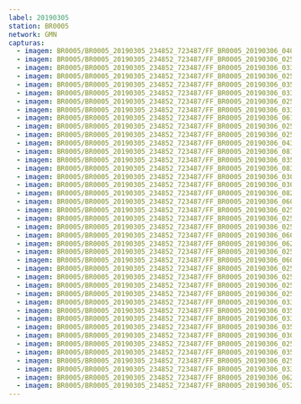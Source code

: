 ```yaml
---
label: 20190305
station: BR0005
network: GMN
capturas:
  - imagem: BR0005/BR0005_20190305_234852_723487/FF_BR0005_20190306_040006_556_0372992.fits_maxpixel.jpg
  - imagem: BR0005/BR0005_20190305_234852_723487/FF_BR0005_20190306_025559_877_0277504.fits_maxpixel.jpg
  - imagem: BR0005/BR0005_20190305_234852_723487/FF_BR0005_20190306_033403_958_0334080.fits_maxpixel.jpg
  - imagem: BR0005/BR0005_20190305_234852_723487/FF_BR0005_20190306_025055_801_0270848.fits_maxpixel.jpg
  - imagem: BR0005/BR0005_20190305_234852_723487/FF_BR0005_20190306_035956_298_0372736.fits_maxpixel.jpg
  - imagem: BR0005/BR0005_20190305_234852_723487/FF_BR0005_20190306_033455_211_0335360.fits_maxpixel.jpg
  - imagem: BR0005/BR0005_20190305_234852_723487/FF_BR0005_20190306_025701_359_0279040.fits_maxpixel.jpg
  - imagem: BR0005/BR0005_20190305_234852_723487/FF_BR0005_20190306_033505_458_0335616.fits_maxpixel.jpg
  - imagem: BR0005/BR0005_20190305_234852_723487/FF_BR0005_20190306_061828_082_0578304.fits_maxpixel.jpg
  - imagem: BR0005/BR0005_20190305_234852_723487/FF_BR0005_20190306_025651_107_0278784.fits_maxpixel.jpg
  - imagem: BR0005/BR0005_20190305_234852_723487/FF_BR0005_20190306_025025_054_0270080.fits_maxpixel.jpg
  - imagem: BR0005/BR0005_20190305_234852_723487/FF_BR0005_20190306_043657_623_0427264.fits_maxpixel.jpg
  - imagem: BR0005/BR0005_20190305_234852_723487/FF_BR0005_20190306_081312_000_0749056.fits_maxpixel.jpg
  - imagem: BR0005/BR0005_20190305_234852_723487/FF_BR0005_20190306_035935_654_0372224.fits_maxpixel.jpg
  - imagem: BR0005/BR0005_20190305_234852_723487/FF_BR0005_20190306_083011_682_0774400.fits_maxpixel.jpg
  - imagem: BR0005/BR0005_20190305_234852_723487/FF_BR0005_20190306_030308_059_0288000.fits_maxpixel.jpg
  - imagem: BR0005/BR0005_20190305_234852_723487/FF_BR0005_20190306_030257_707_0287744.fits_maxpixel.jpg
  - imagem: BR0005/BR0005_20190305_234852_723487/FF_BR0005_20190306_082920_447_0773120.fits_maxpixel.jpg
  - imagem: BR0005/BR0005_20190305_234852_723487/FF_BR0005_20190306_060102_208_0552448.fits_maxpixel.jpg
  - imagem: BR0005/BR0005_20190305_234852_723487/FF_BR0005_20190306_025106_067_0271104.fits_maxpixel.jpg
  - imagem: BR0005/BR0005_20190305_234852_723487/FF_BR0005_20190306_025630_609_0278272.fits_maxpixel.jpg
  - imagem: BR0005/BR0005_20190305_234852_723487/FF_BR0005_20190306_025843_927_0281600.fits_maxpixel.jpg
  - imagem: BR0005/BR0005_20190305_234852_723487/FF_BR0005_20190306_060031_230_0551680.fits_maxpixel.jpg
  - imagem: BR0005/BR0005_20190305_234852_723487/FF_BR0005_20190306_062359_302_0586496.fits_maxpixel.jpg
  - imagem: BR0005/BR0005_20190305_234852_723487/FF_BR0005_20190306_025640_857_0278528.fits_maxpixel.jpg
  - imagem: BR0005/BR0005_20190305_234852_723487/FF_BR0005_20190306_060112_460_0552704.fits_maxpixel.jpg
  - imagem: BR0005/BR0005_20190305_234852_723487/FF_BR0005_20190306_025854_193_0281856.fits_maxpixel.jpg
  - imagem: BR0005/BR0005_20190305_234852_723487/FF_BR0005_20190306_025045_570_0270592.fits_maxpixel.jpg
  - imagem: BR0005/BR0005_20190305_234852_723487/FF_BR0005_20190306_025035_304_0270336.fits_maxpixel.jpg
  - imagem: BR0005/BR0005_20190305_234852_723487/FF_BR0005_20190306_025508_647_0276224.fits_maxpixel.jpg
  - imagem: BR0005/BR0005_20190305_234852_723487/FF_BR0005_20190306_033424_472_0334592.fits_maxpixel.jpg
  - imagem: BR0005/BR0005_20190305_234852_723487/FF_BR0005_20190306_035904_897_0371456.fits_maxpixel.jpg
  - imagem: BR0005/BR0005_20190305_234852_723487/FF_BR0005_20190306_033414_222_0334336.fits_maxpixel.jpg
  - imagem: BR0005/BR0005_20190305_234852_723487/FF_BR0005_20190306_035946_163_0372480.fits_maxpixel.jpg
  - imagem: BR0005/BR0005_20190305_234852_723487/FF_BR0005_20190306_030247_482_0287488.fits_maxpixel.jpg
  - imagem: BR0005/BR0005_20190305_234852_723487/FF_BR0005_20190306_025620_373_0278016.fits_maxpixel.jpg
  - imagem: BR0005/BR0005_20190305_234852_723487/FF_BR0005_20190306_035925_394_0371968.fits_maxpixel.jpg
  - imagem: BR0005/BR0005_20190305_234852_723487/FF_BR0005_20190306_025711_617_0279296.fits_maxpixel.jpg
  - imagem: BR0005/BR0005_20190305_234852_723487/FF_BR0005_20190306_033353_714_0333824.fits_maxpixel.jpg
  - imagem: BR0005/BR0005_20190305_234852_723487/FF_BR0005_20190306_062246_881_0584704.fits_maxpixel.jpg
  - imagem: BR0005/BR0005_20190305_234852_723487/FF_BR0005_20190306_052143_712_0493824.fits_maxpixel.jpg
---
```

